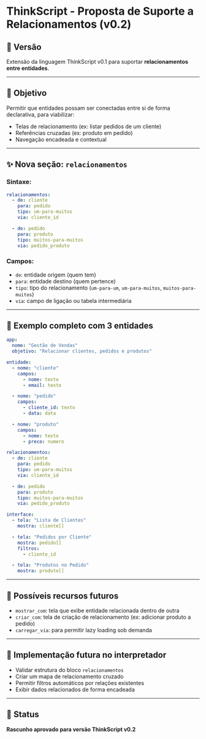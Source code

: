 # ThinkScript - Proposta de Suporte a Relacionamentos (v0.2)

## 📅 Versão

Extensão da linguagem ThinkScript v0.1 para suportar **relacionamentos entre entidades**.

---

## 📝 Objetivo

Permitir que entidades possam ser conectadas entre si de forma declarativa, para viabilizar:

* Telas de relacionamento (ex: listar pedidos de um cliente)
* Referências cruzadas (ex: produto em pedido)
* Navegação encadeada e contextual

---

## ✨ Nova seção: `relacionamentos`

### Sintaxe:

```yaml
relacionamentos:
  - de: cliente
    para: pedido
    tipo: um-para-muitos
    via: cliente_id

  - de: pedido
    para: produto
    tipo: muitos-para-muitos
    via: pedido_produto
```

### Campos:

* `de`: entidade origem (quem tem)
* `para`: entidade destino (quem pertence)
* `tipo`: tipo do relacionamento (`um-para-um`, `um-para-muitos`, `muitos-para-muitos`)
* `via`: campo de ligação ou tabela intermediária

---

## 🔹 Exemplo completo com 3 entidades

```yaml
app:
  nome: "Gestão de Vendas"
  objetivo: "Relacionar clientes, pedidos e produtos"

entidade:
  - nome: "cliente"
    campos:
      - nome: texto
      - email: texto

  - nome: "pedido"
    campos:
      - cliente_id: texto
      - data: data

  - nome: "produto"
    campos:
      - nome: texto
      - preco: numero

relacionamentos:
  - de: cliente
    para: pedido
    tipo: um-para-muitos
    via: cliente_id

  - de: pedido
    para: produto
    tipo: muitos-para-muitos
    via: pedido_produto

interface:
  - tela: "Lista de Clientes"
    mostra: cliente[]

  - tela: "Pedidos por Cliente"
    mostra: pedido[]
    filtros:
      - cliente_id

  - tela: "Produtos no Pedido"
    mostra: produto[]
```

---

## 🦄 Possíveis recursos futuros

* `mostrar_com`: tela que exibe entidade relacionada dentro de outra
* `criar_com`: tela de criação de relacionamento (ex: adicionar produto a pedido)
* `carregar_via`: para permitir lazy loading sob demanda

---

## 🔧 Implementação futura no interpretador

* Validar estrutura do bloco `relacionamentos`
* Criar um mapa de relacionamento cruzado
* Permitir filtros automáticos por relações existentes
* Exibir dados relacionados de forma encadeada

---

## 🚀 Status

**Rascunho aprovado para versão ThinkScript v0.2**
